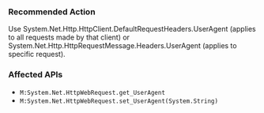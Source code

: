 ### Recommended Action
Use System.Net.Http.HttpClient.DefaultRequestHeaders.UserAgent (applies to all requests made by that client) or System.Net.Http.HttpRequestMessage.Headers.UserAgent (applies to specific request).

### Affected APIs
* `M:System.Net.HttpWebRequest.get_UserAgent`
* `M:System.Net.HttpWebRequest.set_UserAgent(System.String)`
